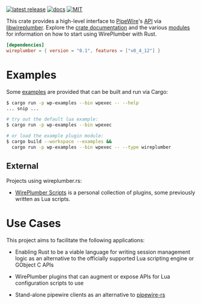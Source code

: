 [![latest release](https://img.shields.io/crates/v/wireplumber.svg?style=flat-square)](https://crates.io/crates/wireplumber) [![docs](https://img.shields.io/badge/API-docs-blue.svg?style=flat-square)](https://arcnmx.github.io/wireplumber.rs/v0.1.0/wireplumber/) [![MIT](https://img.shields.io/badge/license-MIT-ff69b4.svg?style=flat-square)](https://github.com/arcnmx/wireplumber.rs/blob/v0.1.0/COPYING)

This crate provides a high-level interface to [PipeWire](https://pipewire.org/)'s [API](https://docs.pipewire.org/page_api.html) via [libwireplumber](https://pipewire.pages.freedesktop.org/wireplumber/index.html). Explore the [crate documentation](https://arcnmx.github.io/wireplumber.rs/v0.1.0/wireplumber/) and the various [modules](https://arcnmx.github.io/wireplumber.rs/v0.1.0/wireplumber/#modules) for information on how to start using WirePlumber with Rust.

``` toml
[dependencies]
wireplumber = { version = "0.1", features = ["v0_4_12"] }
```

# Examples

Some [examples](https://github.com/arcnmx/wireplumber.rs/tree/v0.1.0/examples/) are provided that can be built and run via Cargo:

``` bash
$ cargo run -p wp-examples --bin wpexec -- --help
... snip ...

# try out the default lua example:
$ cargo run -p wp-examples --bin wpexec

# or load the example plugin module:
$ cargo build --workspace --examples &&
  cargo run -p wp-examples --bin wpexec -- --type wireplumber
```

## External

Projects using wireplumber.rs:

- [WirePlumber Scripts](https://github.com/arcnmx/wireplumber-scripts) is a personal collection of plugins, some previously written as Lua scripts.

# Use Cases

This project aims to facilitate the following applications:

- Enabling Rust to be a viable language for writing session management logic as an alternative to the officially supported Lua scripting engine or GObject C APIs

- WirePlumber plugins that can augment or expose APIs for Lua configuration scripts to use

- Stand-alone pipewire clients as an alternative to [pipewire-rs](https://gitlab.freedesktop.org/pipewire/pipewire-rs)
